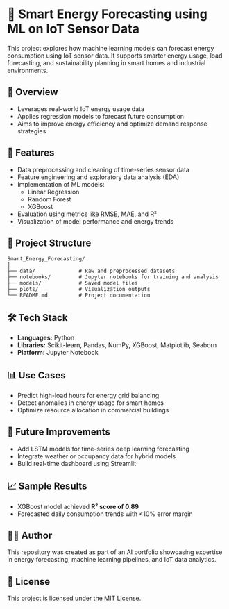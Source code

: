 # 🔋 Smart Energy Forecasting using ML on IoT Sensor Data

This project explores how machine learning models can forecast energy consumption using IoT sensor data. It supports smarter energy usage, load forecasting, and sustainability planning in smart homes and industrial environments.

## 📌 Overview

- Leverages real-world IoT energy usage data
- Applies regression models to forecast future consumption
- Aims to improve energy efficiency and optimize demand response strategies

## 🧠 Features

- Data preprocessing and cleaning of time-series sensor data
- Feature engineering and exploratory data analysis (EDA)
- Implementation of ML models: 
  - Linear Regression  
  - Random Forest  
  - XGBoost  
- Evaluation using metrics like RMSE, MAE, and R²
- Visualization of model performance and energy trends

## 📁 Project Structure

```
Smart_Energy_Forecasting/
│
├── data/              # Raw and preprocessed datasets
├── notebooks/         # Jupyter notebooks for training and analysis
├── models/            # Saved model files
├── plots/             # Visualization outputs
└── README.md          # Project documentation
```

## 🛠️ Tech Stack

- **Languages:** Python  
- **Libraries:** Scikit-learn, Pandas, NumPy, XGBoost, Matplotlib, Seaborn  
- **Platform:** Jupyter Notebook

## 📊 Use Cases

- Predict high-load hours for energy grid balancing
- Detect anomalies in energy usage for smart homes
- Optimize resource allocation in commercial buildings

## 🚀 Future Improvements

- Add LSTM models for time-series deep learning forecasting  
- Integrate weather or occupancy data for hybrid models  
- Build real-time dashboard using Streamlit

## 📈 Sample Results

- XGBoost model achieved **R² score of 0.89**
- Forecasted daily consumption trends with <10% error margin

## 👩‍💻 Author

This repository was created as part of an AI portfolio showcasing expertise in energy forecasting, machine learning pipelines, and IoT data analytics.

## 📄 License

This project is licensed under the MIT License.

